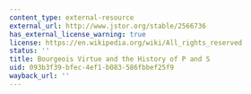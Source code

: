```yaml
---
content_type: external-resource
external_url: http://www.jstor.org/stable/2566736
has_external_license_warning: true
license: https://en.wikipedia.org/wiki/All_rights_reserved
status: ''
title: Bourgeois Virtue and the History of P and S
uid: 093b3f39-bfec-4ef1-b083-586fbbef25f9
wayback_url: ''
---
```

